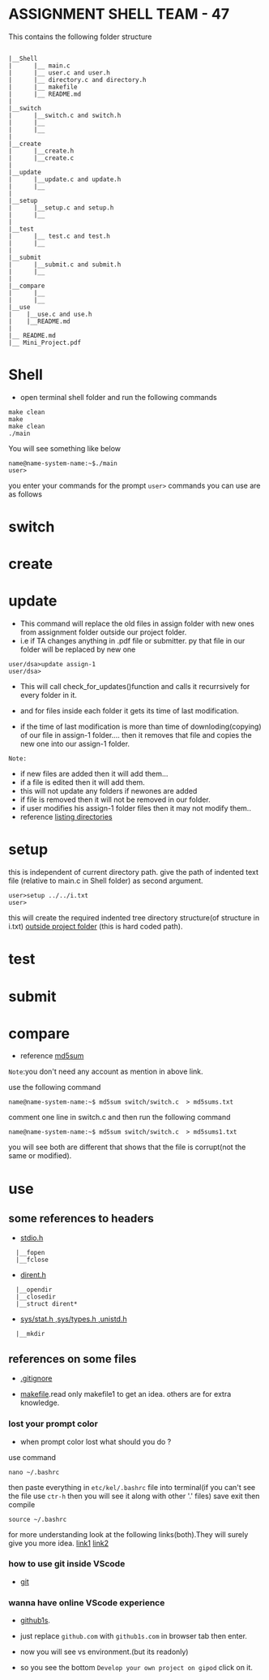 # ASSIGNMENT SHELL TEAM - 47

This contains the following folder structure

```

|__Shell
|      |__ main.c
|      |__ user.c and user.h
|      |__ directory.c and directory.h
|      |__ makefile
|      |__ README.md
|
|__switch
|      |__switch.c and switch.h
|      |__
|      |__
|
|__create
|      |__create.h
|      |__create.c
|
|__update
|      |__update.c and update.h
|      |__
|
|__setup
|      |__setup.c and setup.h
|      |__
|
|__test
|      |__ test.c and test.h
|      |__
|
|__submit
|      |__submit.c and submit.h
|      |__
|
|__compare
|      |__
|      |__
|__use
|    |__use.c and use.h
|    |__README.md
|
|__ README.md
|__ Mini_Project.pdf

```

# Shell
- open terminal shell folder and run the following commands
```
make clean
make 
make clean
./main
```
You will see something like below

```
name@name-system-name:~$./main
user>
```
you enter your commands for the prompt `user>`
commands you can use are as follows

# switch

# create 

# update
  
  - This command will replace the old files in assign folder with new ones from assignment folder outside our project folder.
 - i.e if TA changes anything in .pdf file or submitter. py that file in our folder will be replaced by new one

```
user/dsa>update assign-1
user/dsa>
```
- This will call check_for_updates()function and calls it recurrsively for every folder in it.

- and for files inside each folder it gets its time of last modification.

- if the time of last modification is more than time of downloding(copying) of our file in assign-1 folder....
then it removes that file and copies the new one into our assign-1 folder.

`Note:` 

- if new files are added then it will add them...
- if a file is edited then it will add them.
- this will not update any folders if newones are added
- if file is removed then it will not be removed in our folder.
- if user modifies his assign-1 folder files then it may not modify them..
- reference [listing directories](https://www.youtube.com/watch?v=j9yL30R6npk)


# setup
  this is independent of current directory path.
  give the path of indented text file (relative to main.c in Shell folder) as second argument.
  
  ```
  user>setup ../../i.txt
  user>
  ``` 
  this will create the required indented tree directory structure(of structure in i.txt) <u> outside project folder</u> (this is hard coded path).

# test 

# submit

# compare

- reference [md5sum](https://www.a2hosting.in/kb/developer-corner/linux/working-with-file-checksums)

`Note`:you don't need any account as mention in above link.

use the following command

```
name@name-system-name:~$ md5sum switch/switch.c  > md5sums.txt

```
comment one line in switch.c and then run the following command

```
name@name-system-name:~$ md5sum switch/switch.c  > md5sums1.txt

```
you will see both are different that shows that the file is corrupt(not the same or modified).

# use

## some references to headers


- [stdio.h](https://en.wikipedia.org/wiki/C_file_input/output) 
```
  |__fopen
  |__fclose
```
- [dirent.h](https://en.wikibooks.org/wiki/C_Programming/POSIX_Reference/dirent.h)

```
  |__opendir
  |__closedir
  |__struct dirent*
```
- [sys/stat.h ,sys/types.h ,unistd.h]()

```
  |__mkdir
```
## references on some files
- [.gitignore](https://www.pluralsight.com/guides/how-to-use-gitignore-file)

- [makefile](https://www.cs.colby.edu/maxwell/courses/tutorials/maketutor/).read only makefile1 to get an idea. others are for extra knowledge.

### lost your prompt color
- when prompt color lost what should you do ?

use command

```
nano ~/.bashrc
```
then paste everything in `etc/kel/.bashrc` file into terminal(if you can't see the file use `ctr-h` then you will see it along with other '.' files)
save exit
then compile
```
source ~/.bashrc
```
for more understanding look at the following links(both).They will surely give you more idea.
[link1](https://askubuntu.com/questions/404424/how-do-i-restore-bashrc-to-its-default)
[link2](https://linuxhostsupport.com/blog/how-to-change-the-color-of-your-linux-prompt/)

### how to use git inside VScode

- [git](https://www.youtube.com/watch?v=F2DBSH2VoHQ)

### wanna have online VScode experience

- [github1s](https://github1s.com/).

- just replace `github.com` with `github1s.com` in browser tab then enter.
- now you will see vs environment.(but its readonly)
- so you see the bottom `Develop your own project on gipod`  click on it.
